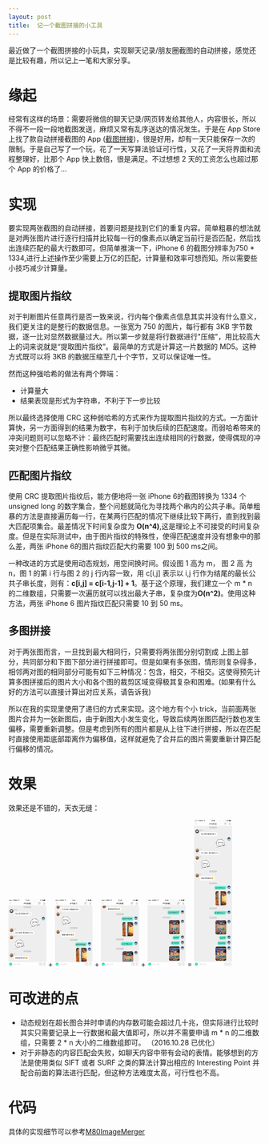 ```yaml
---
layout: post
title:  记一个截图拼接的小工具
---
```


最近做了一个截图拼接的小玩具，实现聊天记录/朋友圈截图的自动拼接，感觉还是比较有趣，所以记上一笔和大家分享。

# 缘起

经常有这样的场景：需要将微信的聊天记录/网页转发给其他人，内容很长，所以不得不一段一段地截图发送，麻烦又常有乱序送达的情况发生。于是在 App Store 上找了款自动拼接截图的 App ([截图拼接](https://itunes.apple.com/cn/app/jie-ping-pin-jie-wang-ye-jie/id980801998?mt=8))，很是好用，却有一天只能保存一次的限制。于是自己写了一个玩，花了一天写算法验证可行性，又花了一天将界面和流程整理好，比那个 App 快上数倍，很是满足。不过想想 2 天的工资怎么也超过那个 App 的价格了...



# 实现

要实现两张截图的自动拼接，首要问题是找到它们的重复内容。简单粗暴的想法就是对两张图片进行逐行扫描并比较每一行的像素点以确定当前行是否匹配，然后找出连续匹配的最大行数即可。但简单推演一下，iPhone 6 的截图分辨率为750 * 1334,进行上述操作至少需要上万亿的匹配，计算量和效率可想而知。所以需要些小技巧减少计算量。



## 提取图片指纹

对于判断图片任意两行是否一致来说，行内每个像素点信息其实并没有什么意义，我们更关注的是整行的数据信息。一张宽为 750 的图片，每行都有 3KB 字节数据，逐一比对显然数据量过大。所以第一步就是将行数据进行"压缩"，用比较高大上的词来说就是“提取图片指纹”。最简单的方式是计算这一片数据的 MD5。这种方式既可以将 3KB 的数据压缩至几十个字节，又可以保证唯一性。

然而这种强哈希的做法有两个弊端：

* 计算量大
* 结果表现是形式为字符串，不利于下一步比较

所以最终选择使用 CRC 这种弱哈希的方式来作为提取图片指纹的方式。一方面计算快，另一方面得到的结果为数字，有利于加快后续的匹配速度。而弱哈希带来的冲突问题则可以忽略不计：最终匹配时需要找出连续相同的行数据，使得偶现的冲突对整个匹配结果正确性影响微乎其微。


## 匹配图片指纹

使用 CRC 提取图片指纹后，能方便地将一张 iPhone 6的截图转换为 1334 个 unsigned long 的数字集合，整个问题就简化为寻找两个串内的公共子串。简单粗暴的方法是直接遍历每一行，在某两行匹配的情况下继续比较下两行，直到找到最大匹配项集合。最差情况下时间复杂度为 **O(n^4)**,这是理论上不可接受的时间复杂度。但是在实际测试中，由于图片指纹的特殊性，使得匹配速度并没有想象中的那么差，两张 iPhone 6的图片指纹匹配大约需要 100 到 500 ms之间。

一种改进的方式是使用动态规划，用空间换时间。假设图 1 高为 m， 图 2 高 为 n，图 1 的第 i 行与图 2 的 j 行内容一致，用 c[i,j] 表示以 i,j 行作为结尾的最长公共子串长度，则有：**c[i,j] = c[i-1,j-1] + 1**。基于这个原理，我们建立一个 m * n 的二维数组，只需要一次遍历就可以找出最大子串，复杂度为**O(n^2)**。使用这种方法，两张 iPhone 6 图片指纹匹配只需要 10 到 50 ms。

## 多图拼接

对于两张图而言，一旦找到最大相同行，只需要将两张图分别切割成 上图上部分，共同部分和下图下部分进行拼接即可。但是如果有多张图，情形则复杂得多，相邻两对图的相同部分可能有如下三种情况：包含，相交，不相交。这使得预先计算多图拼接后的图片大小和各个图的裁剪区域变得极其复杂和困难。(如果有什么好的方法可以直接计算出对应关系，请告诉我)

所以在我的实现里使用了递归的方式来实现。这个地方有个小 trick，当前面两张图片合并为一张新图后，由于新图大小发生变化，导致后续两张图匹配行数也发生偏移，需要重新调整。但是考虑到所有的图片都是从上往下进行拼接，所以在匹配时直接使用距底部距离作为偏移值，这样就避免了合并后的图片需要重新计算匹配行偏移的情况。

# 效果

效果还是不错的，天衣无缝：

<img src="/images/merge1.png" width="15%" height="15%"> + 
<img src="/images/merge2.png" width="15%" height="15%"> + 
<img src="/images/merge3.png" width="15%" height="15%"> + 
<img src="/images/merge4.png" width="15%" height="15%"> = 
<img src="/images/merge_result.jpg" width="15%" height="15%">  


# 可改进的点

* 动态规划在超长图合并时申请的内存数可能会超过几十兆，但实际进行比较时其实只需要记录上一行数据和最大值即可，所以并不需要申请 m * n 的二维数组，只需要 2 * n 大小的二维数组即可。 （2016.10.28 已优化）
* 对于非静态的内容匹配会失败，如聊天内容中带有会动的表情。能够想到的方法是使用类似 SIFT 或者 SURF 之类的算法计算出相应的 Interesting Point 并配合前面的算法进行匹配，但这种方法难度太高，可行性也不高。


# 代码

具体的实现细节可以参考[M80ImageMerger](https://github.com/xiangwangfeng/M80ImageMerger)

